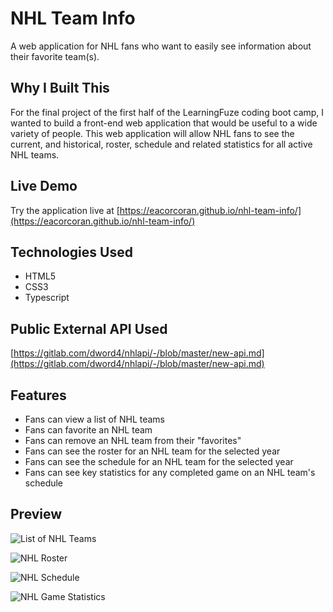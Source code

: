 # NHL Team Info

A web application for NHL fans who want to easily see information about their favorite team(s).

## Why I Built This

For the final project of the first half of the LearningFuze coding boot camp, I wanted to build a front-end web application that would be useful to a wide variety of people. This web application will allow NHL fans to see the current, and historical, roster, schedule and related statistics for all active NHL teams.

## Live Demo

Try the application live at [https://eacorcoran.github.io/nhl-team-info/](https://eacorcoran.github.io/nhl-team-info/)

## Technologies Used

- HTML5
- CSS3
- Typescript

## Public External API Used

[https://gitlab.com/dword4/nhlapi/-/blob/master/new-api.md](https://gitlab.com/dword4/nhlapi/-/blob/master/new-api.md)

## Features

- Fans can view a list of NHL teams
- Fans can favorite an NHL team
- Fans can remove an NHL team from their "favorites"
- Fans can see the roster for an NHL team for the selected year
- Fans can see the schedule for an NHL team for the selected year
- Fans can see key statistics for any completed game on an NHL team's schedule

## Preview

![List of NHL Teams](https://github.com/eacorcoran/nhl-team-info/blob/main/images/list%20of%20teams.png)

![NHL Roster](https://github.com/eacorcoran/nhl-team-info/blob/main/images/example%20roster.png)

![NHL Schedule](https://github.com/eacorcoran/nhl-team-info/blob/main/images/example%20schedule.png)

![NHL Game Statistics](https://github.com/eacorcoran/nhl-team-info/blob/main/images/example%20statistics.png)

